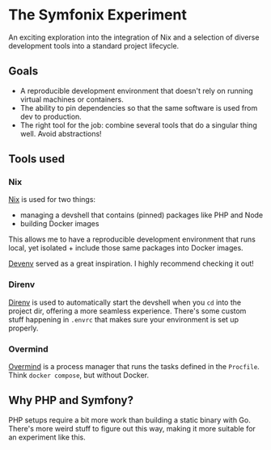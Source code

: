 # The Symfonix Experiment
An exciting exploration into the integration of Nix and a selection of diverse development tools into a standard project lifecycle.

## Goals
- A reproducible development environment that doesn't rely on running virtual machines or containers.
- The ability to pin dependencies so that the same software is used from dev to production.
- The right tool for the job: combine several tools that do a singular thing well. Avoid abstractions!

## Tools used

### Nix
[Nix](https://nixos.org) is used for two things:
- managing a devshell that contains (pinned) packages like PHP and Node
- building Docker images

This allows me to have a reproducible development environment that runs local, yet isolated +
include those same packages into Docker images.

[Devenv](https://devenv.sh) served as a great inspiration. I highly recommend checking it out!

### Direnv
[Direnv](https://direnv.net) is used to automatically start the devshell when you `cd` into the project dir, offering a more seamless experience. There's some custom stuff happening in `.envrc` that makes sure your environment is set up properly.

### Overmind
[Overmind](https://github.com/DarthSim/overmind) is a process manager that runs the tasks defined in the `Procfile`. Think `docker compose`, but without Docker.

## Why PHP and Symfony?
PHP setups require a bit more work than building a static binary with Go. There's more weird stuff to figure out this way, making it more suitable
for an experiment like this.